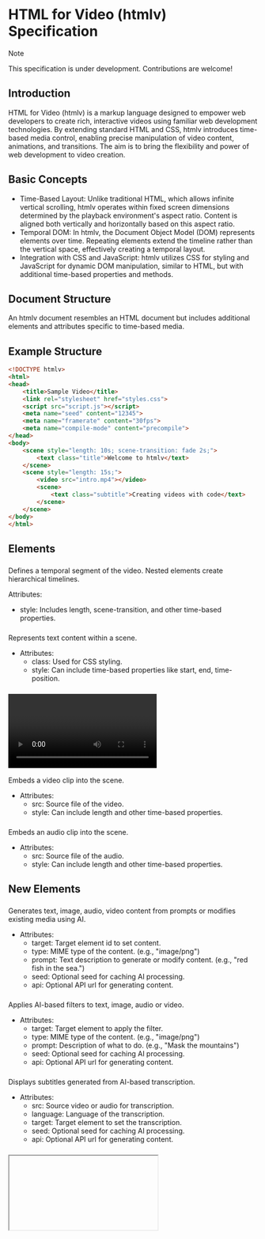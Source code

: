 # HTML for Video (htmlv) Specification

> [!NOTE]
> This specification is under development. Contributions are welcome!

## Introduction
HTML for Video (htmlv) is a markup language designed to empower web developers to create rich, interactive videos using familiar web development technologies. By extending standard HTML and CSS, htmlv introduces time-based media control, enabling precise manipulation of video content, animations, and transitions. The aim is to bring the flexibility and power of web development to video creation.

## Basic Concepts
- Time-Based Layout: Unlike traditional HTML, which allows infinite vertical scrolling, htmlv operates within fixed screen dimensions determined by the playback environment's aspect ratio. Content is aligned both vertically and horizontally based on this aspect ratio.
- Temporal DOM: In htmlv, the Document Object Model (DOM) represents elements over time. Repeating elements extend the timeline rather than the vertical space, effectively creating a temporal layout.
- Integration with CSS and JavaScript: htmlv utilizes CSS for styling and JavaScript for dynamic DOM manipulation, similar to HTML, but with additional time-based properties and methods.

## Document Structure
An htmlv document resembles an HTML document but includes additional elements and attributes specific to time-based media.

## Example Structure
```html
<!DOCTYPE htmlv>
<html>
<head>
    <title>Sample Video</title>
    <link rel="stylesheet" href="styles.css">
    <script src="script.js"></script>
    <meta name="seed" content="12345">
    <meta name="framerate" content="30fps">
    <meta name="compile-mode" content="precompile">
</head>
<body>
    <scene style="length: 10s; scene-transition: fade 2s;">
        <text class="title">Welcome to htmlv</text>
    </scene>
    <scene style="length: 15s;">
        <video src="intro.mp4"></video>
        <scene>
            <text class="subtitle">Creating videos with code</text>
        </scene>
    </scene>
</body>
</html>
```

## Elements

### <scene>
Defines a temporal segment of the video. Nested <scene> elements create hierarchical timelines.

Attributes:
- style: Includes length, scene-transition, and other time-based properties.

### <text>
Represents text content within a scene.

- Attributes:
  - class: Used for CSS styling.
  - style: Can include time-based properties like start, end, time-position.

### <video>
Embeds a video clip into the scene.

- Attributes:
  -  src: Source file of the video.
  - style: Can include length and other time-based properties.

### <audio>
Embeds an audio clip into the scene.

- Attributes:
  - src: Source file of the audio.
  - style: Can include length and other time-based properties.

## New Elements

### <ai-generate>
Generates text, image, audio, video content from prompts or modifies existing media using AI.

- Attributes:
  - target: Target element id to set content.
  - type: MIME type of the content. (e.g., "image/png")
  - prompt: Text description to generate or modify content. (e.g., "red fish in the sea.")
  - seed: Optional seed for caching AI processing.
  - api: Optional API url for generating content.

### <ai-filter>
Applies AI-based filters to text, image, audio or video.

- Attributes:
  - target: Target element to apply the filter.
  - type: MIME type of the content. (e.g., "image/png")
  - prompt: Description of what to do. (e.g., "Mask the mountains")
  - seed: Optional seed for caching AI processing.
  - api: Optional API url for generating content.

### <ai-subtitle>
Displays subtitles generated from AI-based transcription.

- Attributes:
  - src: Source video or audio for transcription.
  - language: Language of the transcription.
  - target: Target element to set the transcription.
  - seed: Optional seed for caching AI processing.
  - api: Optional API url for generating content.

### <iframe>
Embeds another htmlv document within the current one.

- Attributes:
  - src: URL of the htmlv document to embed.
  - style: Includes time-based and layout properties.

## Attributes and Styles

### Time Management Properties
- length: Specifies the duration of an element (e.g., length: 10s; or length: 50%;).
- start: Time offset from the beginning of the parent scene (e.g., start: 5s;).
- end: Time offset to the end of the element within the parent scene (e.g., end: 15s;).
- time-position: Controls the temporal positioning of an element.
- Values: static, relative, absolute, fixed.
- time-margin: Adjusts the starting point of an element relative to its natural start time.
- time-padding: Extends the duration of an element by adding time at the end.
- time-margin-start, time-margin-end: Individual control over start and end margins.
- time-padding-start, time-padding-end: Individual control over start and end padding.

### Transition Effects
To avoid conflicts with existing CSS properties, scene-transition is used to define entry and exit effects for scenes.

- Syntax:
  - scene-transition: effect duration;
  - Negative duration indicates immediate effect without animation.
- Values:
  - fade, zoom, dissolve, flip3d, iris, wipe, slide: Available transition effects.

### Frame Rate Control
- framerate: Specifies the frame rate for the video or scene.
  - Values: e.g., framerate: 30fps;
- framerate-mode: Defines behavior when frame rate is insufficient.
  - Values: slowdown, drop-frames

### Compilation Mode
- compile-mode: Specifies whether to compile before playback or during playback.
  - Values: precompile, compile-during-playback

### Example: Head Element with Global Settings
```html
<head>
    <title>Advanced Video</title>
    <meta name="seed" content="67890">
    <meta name="framerate" content="24fps">
    <meta name="framerate-mode" content="drop-frames">
    <meta name="compile-mode" content="compile-during-playback">
    <link rel="stylesheet" href="styles.css">
</head>
```

## CSS Extensions for htmlv

### Time-Based Pseudo-Classes
- :time(start, end): Applies styles during a specific time range.
  - Example: .logo:time(10s, 12s) { color: blue; }

### New Properties
- length: Duration of an element.
- start: Start time offset within the parent.
- end: End time offset within the parent.
- easing: Timing function for animations.
- scene-transition: Defines the transition effect for scenes.
- time-position: Temporal positioning of elements (static, relative, absolute, fixed).
- time-margin, time-padding, time-margin-start, time-margin-end, time-padding-start, time-padding-end: Control temporal margins and padding.
- loop: How to repeat video or seen until time is filled (none, loop, flipflap, stretch).

### Text Display Controls
- text-display: Controls how text appears over time.
  - Values: character, word, line, block.
- text-duration: Duration over which the text appears.

### Layout Adjustments
- Text and elements will auto-adjust to fit within specified dimensions (width, height), maintaining aspect ratio and readability.

### Example: Time-Based Styling
```css
.logo {
    color: white;
    length: 30s;
    easing: linear;
}

.logo:time(10s, 12s) {
    color: blue;
}

.subtitle {
    text-display: character;
    text-duration: 5s;
    time-position: absolute;
    start: 10s;
}

.scene {
    scene-transition: fade 2s;
}
```

## JavaScript Interaction
JavaScript can manipulate the DOM before rendering begins and during playback.

- Pre-Rendering Manipulation: Modify elements, attributes, and styles before the video is generated.
- Runtime Interaction: Adjust scenes, elements, and playback in response to user input or other events.
- Note: When encoding server-side into standard video formats, only DOM initialization scripts are executed. Interactive features are disabled.

## Examples

### Scene with Transition and Time Adjustments
```html
<scene style="length: 20s; scene-transition: fade 2s;">
    <image src="background.jpg" style="length: 20s;"></image>
    <text class="title" style="start: 2s;">Hello World</text>
</scene>
```

### Lip Sync and Speech Combination

```html
<scene style="length: 15s;">
    <ai-lip-sync src="character.png" audio="speech.mp3" seed="1234" style="length: 15s;"></ai-lip-sync>
    <ai-speech text="Welcome to our presentation." voice="en-US" seed="1234" style="start: 0s;"></ai-speech>
</scene>
```

### Applying Filters and Masks

```html
<scene style="length: 10s;">
    <ai-filter type="anime" target="#portrait" seed="5678" style="length: 10s;"></ai-filter>
    <ai-mask criteria="background" target="#portrait" seed="5678" style="length: 10s;"></ai-mask>
    <image id="portrait" src="person.jpg" style="length: 10s;"></image>
</scene>
```

### AI-Generated Video from Prompt

```html
<scene style="length: 5s;">
    <ai-video prompt="A serene landscape with mountains and a river at sunset" seed="7890" style="length: 5s;"></ai-video>
</scene>
```

### Image Sequence Video

```html
<scene style="length: 5s;">
    <image-sequence src="frames/frame_1.png,frames/frame_2.png,frames/frame_3.png" style="length: 5s; framerate: 24fps;"></image-sequence>
</scene>
```

### Embedding Another htmlv Document

```html
<iframe src="additional_content.htmlv" style="length: 10s;"></iframe>
```

## Conclusion

htmlv extends HTML and CSS to support time-based media, providing a powerful tool for video creation using web technologies. By integrating advanced features like AI-based filters, lip-syncing, text-to-speech, and temporal styling, developers can create rich, dynamic videos with code.
